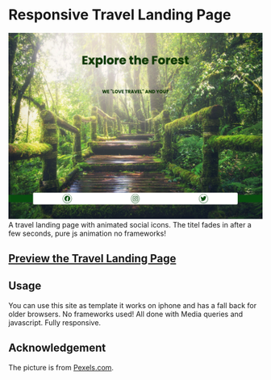 # Responsive Travel Landing Page

![Travel Landing Page](/img/Sc_wood.png)
A travel landing page with animated social icons.
The titel fades in after a few seconds, pure js animation no frameworks!

## [Preview the Travel Landing Page](https://2tracks.github.io/Lp-travel/)

## Usage

You can use this site as template it works on iphone and has a fall back for older browsers.
No frameworks used! All done with Media queries and javascript. Fully responsive.

## Acknowledgement

The picture is from [Pexels.com](https://www.pexels.com/?locale=en-us).
